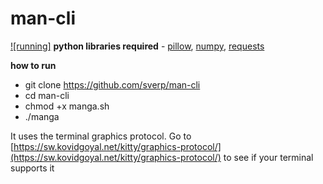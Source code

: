 # man-cli
[![running]](https://www.youtube.com/embed/6ha5HEzsR9M?si=cxgVDgU5_0T7PzJP")
**python libraries required** - [pillow](https://pypi.org/project/pillow/), [numpy](https://pypi.org/project/numpy/), [requests](https://pypi.org/project/requests/)

**how to run**

 - git clone https://github.com/sverp/man-cli
 - cd man-cli
 - chmod +x manga.sh
 - ./manga
 

It uses the terminal graphics protocol. Go to [https://sw.kovidgoyal.net/kitty/graphics-protocol/](https://sw.kovidgoyal.net/kitty/graphics-protocol/) to see if your terminal supports it
